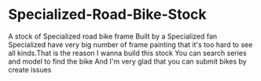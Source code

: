 # Specialized-Road-Bike-Stock
A stock of Specialized road bike frame
Built by a Specialized fan
Specialized have very big number of frame painting that it's too hard to see all kinds.That is the reason I wanna build this stock
You can search series and model to find the bike
And I'm very glad that you can submit bikes by create issues
